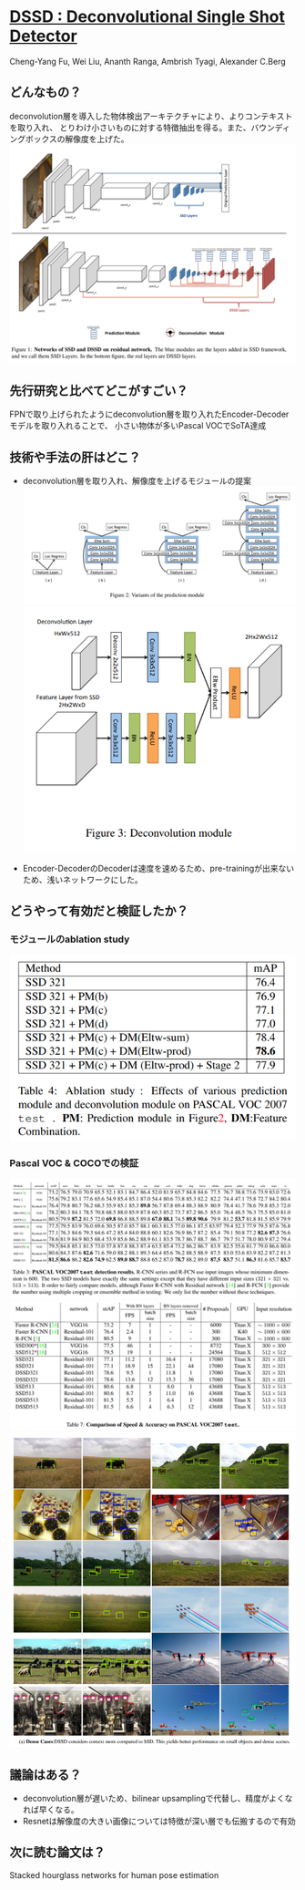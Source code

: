 # [DSSD : Deconvolutional Single Shot Detector](https://arxiv.org/pdf/1701.06659.pdf)
Cheng-Yang Fu, Wei Liu, Ananth Ranga, Ambrish Tyagi, Alexander C.Berg

## どんなもの？
deconvolution層を導入した物体検出アーキテクチャにより、よりコンテキストを取り入れ、
とりわけ小さいものに対する特徴抽出を得る。また、バウンディングボックスの解像度を上げた。
![model](./img/9.1.png)

## 先行研究と比べてどこがすごい？
FPNで取り上げられたようにdeconvolution層を取り入れたEncoder-Decoderモデルを取り入れることで、
小さい物体が多いPascal VOCでSoTA達成

## 技術や手法の肝はどこ？
* deconvolution層を取り入れ、解像度を上げるモジュールの提案
![mod](./img/9.2.png)
![deconv](./img/9.3.png)

* Encoder-DecoderのDecoderは速度を速めるため、pre-trainingが出来ないため、浅いネットワークにした。
## どうやって有効だと検証したか？
### モジュールのablation study
![ablation](./img/9.5.png)
### Pascal VOC & COCOでの検証
![pascal](./img/9.4.png)
![table2](./img/9.6.png)
![viz](./img/9.7.png)

## 議論はある？
* deconvolution層が遅いため、bilinear upsamplingで代替し、精度がよくなれば早くなる。
* Resnetは解像度の大きい画像については特徴が深い層でも伝搬するので有効

## 次に読む論文は？
Stacked hourglass networks for human pose estimation
